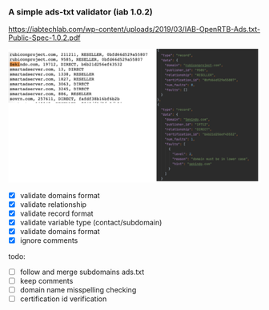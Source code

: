 ### A simple ads-txt validator (iab 1.0.2)

https://iabtechlab.com/wp-content/uploads/2019/03/IAB-OpenRTB-Ads.txt-Public-Spec-1.0.2.pdf

![Convert](docs/conver.png)

- [x] validate domains format
- [x] validate relationship
- [x] validate record format
- [x] validate variable type (contact/subdomain)
- [x] validate domains format
- [x] ignore comments

todo:

- [ ] follow and merge subdomains ads.txt
- [ ] keep comments
- [ ] domain name misspelling checking
- [ ] certification id verification